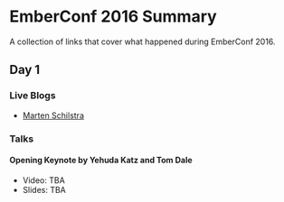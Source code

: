 # EmberConf 2016 Summary

A collection of links that cover what happened during EmberConf 2016.

## Day 1

### Live Blogs

- [Marten Schilstra](https://usecanvas.com/dockyard/emberconf-2016/288vBvk9XoyPi2yoEl2GHn)

### Talks

#### Opening Keynote by Yehuda Katz and Tom Dale

- Video: TBA
- Slides: TBA

